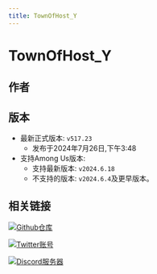 ```yaml
---
title: TownOfHost_Y
---
```

# TownOfHost_Y
## 作者

<div align="center">
<VPCard
  title="Yumenopai"
  desc="开发者"
  logo="/Image/Yumenopai.png"
  link="https://github.com/Yumenopai"
/>
</div>

## 版本
- 最新正式版本: `v517.23`
  - 发布于2024年7月26日,下午3:48
- 支持Among Us版本:
    - 支持最新版本: `v2024.6.18`
    - 不支持的版本: `v2024.6.4`及更早版本。

## 相关链接
[![Github仓库](https://badgen.net/badge/Github/Repository/github?icon=github)](https://github.com/Yumenopai/TownOfHost_Y)

[![Twitter账号](https://badgen.net/badge/X/(Twitter)/1A9DEF?icon=twitter)](https://twitter.com/yumeno_AmongUs)

[![Discord服务器](https://badgen.net/badge/Discord/Server/5662F6?icon=discord)](https://discord.gg/YCUY8b3jew)